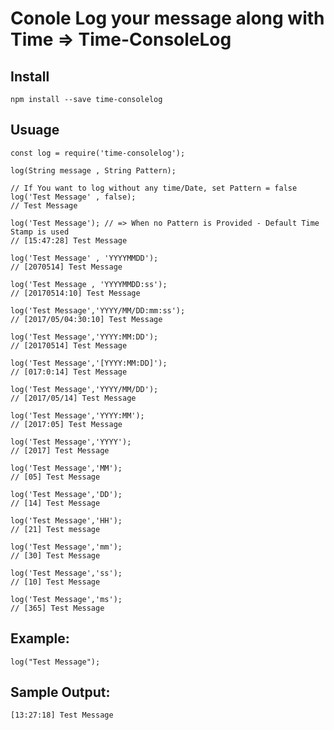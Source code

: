 Conole Log your message along with Time => Time-ConsoleLog
=======================================

## Install

    npm install --save time-consolelog

## Usuage

    const log = require('time-consolelog');

    log(String message , String Pattern);

    // If You want to log without any time/Date, set Pattern = false
    log('Test Message' , false);
    // Test Message

    log('Test Message'); // => When no Pattern is Provided - Default Time Stamp is used
    // [15:47:28] Test Message

    log('Test Message' , 'YYYYMMDD');
    // [2070514] Test Message

    log('Test Message , 'YYYYMMDD:ss');
    // [20170514:10] Test Message

    log('Test Message','YYYY/MM/DD:mm:ss');
    // [2017/05/04:30:10] Test Message

    log('Test Message','YYYY:MM:DD');
    // [20170514] Test Message

    log('Test Message','[YYYY:MM:DD]');
    // [017:0:14] Test Message

    log('Test Message','YYYY/MM/DD');
    // [2017/05/14] Test Message

    log('Test Message','YYYY:MM');
    // [2017:05] Test Message

    log('Test Message','YYYY');
    // [2017] Test Message

    log('Test Message','MM');
    // [05] Test Message

    log('Test Message','DD');
    // [14] Test Message

    log('Test Message','HH');
    // [21] Test message

    log('Test Message','mm');
    // [30] Test Message

    log('Test Message','ss');
    // [10] Test Message

    log('Test Message','ms');
    // [365] Test Message

## Example:

    log("Test Message");

## Sample Output:

    [13:27:18] Test Message
